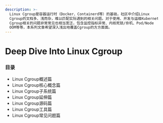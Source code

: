 ```yaml
---
description: >-
  Linux Cgroup是容器运行时（Docker、Containerd等）的基础，社区中介绍Linux
  Cgroup的文档多、浅而杂，难以匹配实际遇到的相关问题。对于使用、开发与运维Kubernetes的开发者而言，与Linux
  Cgroup相关的问题非常常见也相当宽泛，包含监控指标异常、内核死锁/夯机、Pod/Node
  OOM等等，本系列文章希望深入浅出地覆盖Cgroup的方方面面。
---
```


# Deep Dive Into Linux Cgroup

### 目录

* Linux Cgroup概述篇
* Linux Cgroup核心概念篇
* Linux Cgroup子系统篇
* Linux Cgroup延伸篇
* Linux Cgroup源码篇
* Linux Cgroup工具篇
* Linux Cgroup常见问题篇


